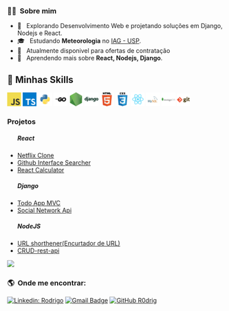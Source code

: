 <h3> 👨‍💻 &nbsp;Sobre mim </h3>

- 🤔 &nbsp; Explorando Desenvolvimento Web e projetando soluções em Django, Nodejs e React.
- 🎓 &nbsp; Estudando **Meteorologia** no <a href="https://iag.usp.br">IAG - USP</a>.
- 💼 &nbsp; Atualmente disponivel para ofertas de contratação
- 🌱 &nbsp; Aprendendo mais sobre **React, Nodejs, Django**.

## 🚀 Minhas Skills


<code><img height="32" src="https://raw.githubusercontent.com/github/explore/80688e429a7d4ef2fca1e82350fe8e3517d3494d/topics/javascript/javascript.png" alt="Javascript"/></code>
<code><img height="32" src="https://raw.githubusercontent.com/github/explore/80688e429a7d4ef2fca1e82350fe8e3517d3494d/topics/typescript/typescript.png" alt="Typescript"/></code>
<code><img height="32" src="https://raw.githubusercontent.com/github/explore/80688e429a7d4ef2fca1e82350fe8e3517d3494d/topics/python/python.png" alt="Python"/></code>
<code><img height="32" src="https://raw.githubusercontent.com/github/explore/80688e429a7d4ef2fca1e82350fe8e3517d3494d/topics/go/go.png" alt="GO"/></code>
<code><img height="32" src="https://raw.githubusercontent.com/github/explore/80688e429a7d4ef2fca1e82350fe8e3517d3494d/topics/nodejs/nodejs.png" alt="Nodejs"/></code>
<code><img height="32" src="https://raw.githubusercontent.com/github/explore/80688e429a7d4ef2fca1e82350fe8e3517d3494d/topics/django/django.png" alt="Django"/></code>
<code><img height="32" src="https://raw.githubusercontent.com/github/explore/80688e429a7d4ef2fca1e82350fe8e3517d3494d/topics/html/html.png" alt="HTML5"/></code>
<code><img height="32" src="https://raw.githubusercontent.com/github/explore/80688e429a7d4ef2fca1e82350fe8e3517d3494d/topics/css/css.png" alt="CSS"/></code>
<code><img height="32" src="https://raw.githubusercontent.com/github/explore/80688e429a7d4ef2fca1e82350fe8e3517d3494d/topics/react/react.png" alt="React"/></code>
<code><img height="32" src="https://raw.githubusercontent.com/github/explore/80688e429a7d4ef2fca1e82350fe8e3517d3494d/topics/mysql/mysql.png" alt="MySQL"/></code>
<code><img height="32" src="https://raw.githubusercontent.com/github/explore/80688e429a7d4ef2fca1e82350fe8e3517d3494d/topics/mongodb/mongodb.png" alt="MongoDB"/></code>
<code><img height="30" src="https://raw.githubusercontent.com/github/explore/80688e429a7d4ef2fca1e82350fe8e3517d3494d/topics/git/git.png"></code>
<h3>Projetos</h3>
<ul>
  <h5>React</h5>
  <li><a href="https://github.com/R0drig/Netflix-UI-Clone">Netflix Clone</a></li>
  <li><a href="https://github.com/R0drig/Github-searcher-react">Github Interface Searcher</a></li>
  <li><a href="https://github.com/R0drig/Calculator-React">React Calculator</a></li>
  
  <h5>Django</h5>
  <li><a href="https://github.com/R0drig/todo-django">Todo App MVC</a></li>
  <li><a href="https://github.com/R0drig/Social-net-api-django">Social Network Api</a></li>
  
  <h5>NodeJS</h5>
  <li><a href="https://github.com/R0drig/Url-Short-node">URL shorthener(Encurtador de URL)</a></li>
  <li><a href="https://github.com/R0drig/node-crud-api">CRUD-rest-api</a></li>
</ul>

<a href="https://github.com/R0drig">
  <img height="180em" src="https://github-readme-stats.vercel.app/api?username=R0drig&theme=gruvbox" />
</a>

<br/>

<h3> 🌎  &nbsp;Onde me encontrar: </h3> 

[![Linkedin: Rodrigo](https://img.shields.io/badge/-rodrigo-blue?style=flat-square&logo=Linkedin&logoColor=white&link=https://www.linkedin.com/in/rodrigo-dos-reis-paulino-oliveira/)](https://www.linkedin.com/in/rodrigo-dos-reis-paulino-oliveira/)
[![Gmail Badge](https://img.shields.io/badge/-rdosreispaulino@gmail.com-006bed?style=flat-square&logo=Gmail&logoColor=white&link=mailto:rdosreispaulino@gmai.com)](mailto:rdosreispaulino@gmail.com)
[![GitHub R0drig]( https://img.shields.io/github/followers/R0drig?label=follow&style=social)](https://github.com/R0drig)
